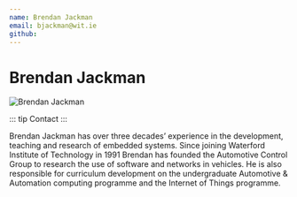 ```yaml
---
name: Brendan Jackman
email: bjackman@wit.ie
github: 
---
```


# Brendan Jackman

![Brendan Jackman](https://www.wit.ie/images/made/images/uploads/Staff_Profile_Pics/my_photo_150_150_s.jpg)

::: tip Contact
:::

Brendan Jackman has over three decades’ experience in the development, teaching and research of embedded systems. Since joining Waterford Institute of Technology in 1991 Brendan has founded the Automotive Control Group to research the use of software and networks in vehicles.
He is also responsible for curriculum development on the undergraduate Automotive & Automation computing programme and the Internet of Things programme.

<!-- more -->